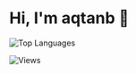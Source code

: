 # Hi, I'm aqtanb 👋

![Top Languages](https://github-readme-stats.vercel.app/api/top-langs/?username=aqtanb&layout=compact&theme=dark)

![Views](https://hits.seeyoufarm.com/api/count/incr/badge.svg?url=https%3A%2F%2Fgithub.com%2Faqtanb&count_bg=%2379C83D&title_bg=%23555555&icon=&icon_color=%23E7E7E7&title=Profile+Views&edge_flat=false)
